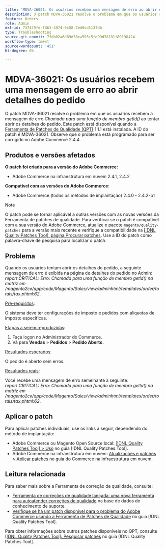 ```yaml
---
title: 'MDVA-36021: Os usuários recebem uma mensagem de erro ao abrir detalhes do pedido'
description: O patch MDVA-36021 resolve o problema em que os usuários recebem a mensagem de erro *Chamada para uma função de membro getId()* ao tentar abrir detalhes do pedido. Este patch está disponível quando a [Ferramenta de correções de qualidade (QPT)](https://experienceleague.adobe.com/en/docs/commerce-operations/tools/quality-patches-tool/quality-patches-tool-to-self-serve-quality-patches) 1.1.1 está instalada. A ID do patch é MDVA-36021. Observe que o problema está programado para ser corrigido no Adobe Commerce 2.4.4.
feature: Orders
role: Admin
exl-id: 737479fe-f363-4974-9c58-7ed9cd113fdb
type: Troubleshooting
source-git-commit: 7fdb02a6d89d50ea593c5fd99d78101f89198424
workflow-type: tm+mt
source-wordcount: '451'
ht-degree: 0%

---
```


# MDVA-36021: Os usuários recebem uma mensagem de erro ao abrir detalhes do pedido

O patch MDVA-36021 resolve o problema em que os usuários recebem a mensagem de erro *Chamada para uma função de membro getId()* ao tentar abrir os detalhes do pedido. Este patch está disponível quando a [Ferramenta de Patches de Qualidade (QPT)](https://experienceleague.adobe.com/en/docs/commerce-operations/tools/quality-patches-tool/quality-patches-tool-to-self-serve-quality-patches) 1.1.1 está instalada. A ID do patch é MDVA-36021. Observe que o problema está programado para ser corrigido no Adobe Commerce 2.4.4.

## Produtos e versões afetados

**O patch foi criado para a versão do Adobe Commerce:**

* Adobe Commerce na infraestrutura em nuvem 2.4.1, 2.4.2

**Compatível com as versões do Adobe Commerce:**

* Adobe Commerce (todos os métodos de implantação) 2.4.0 - 2.4.2-p1

>[!NOTE]
>
>O patch pode se tornar aplicável a outras versões com as novas versões da Ferramenta de patches de qualidade. Para verificar se o patch é compatível com a sua versão do Adobe Commerce, atualize o pacote `magento/quality-patches` para a versão mais recente e verifique a compatibilidade na [[!DNL Quality Patches Tool]: página Procurar patches](https://experienceleague.adobe.com/en/docs/commerce-operations/tools/quality-patches-tool/quality-patches-tool-to-self-serve-quality-patches). Use a ID do patch como palavra-chave de pesquisa para localizar o patch.

## Problema

Quando os usuários tentam abrir os detalhes do pedido, a seguinte mensagem de erro é exibida na página de detalhes do pedido no Admin: *report.CRITICAL: Erro: Chamada para uma função de membro getId() na matriz em /magento2ce/app/code/Magento/Sales/view/adminhtml/templates/order/totals/tax.phtml:62*.

<u>Pré-requisitos</u>:

O sistema deve ter configurações de imposto e pedidos com alíquotas de imposto específicas.

<u>Etapas a serem reproduzidas</u>:

1. Faça logon no Administrador do Commerce.
1. Vá para **Vendas** > **Pedidos** > **Pedido Aberto**.

<u>Resultados esperados</u>:

O pedido é aberto sem erros.

<u>Resultados reais</u>:

Você recebe uma mensagem de erro semelhante à seguinte: *report.CRITICAL: Erro: Chamada para uma função de membro getId() na matriz em /magento2ce/app/code/Magento/Sales/view/adminhtml/templates/order/totals/tax.phtml:62*.

## Aplicar o patch

Para aplicar patches individuais, use os links a seguir, dependendo do método de implantação:

* Adobe Commerce ou Magento Open Source local: [[!DNL Quality Patches Tool] > Uso](/help/tools/quality-patches-tool/usage.md) no guia [!DNL Quality Patches Tool].
* Adobe Commerce na infraestrutura em nuvem: [Atualizações e patches > Aplicar patches](https://experienceleague.adobe.com/docs/commerce-cloud-service/user-guide/develop/upgrade/apply-patches.html) no guia do Commerce na infraestrutura em nuvem.

## Leitura relacionada

Para saber mais sobre a Ferramenta de correção de qualidade, consulte:

* [Ferramenta de correções de qualidade lançada: uma nova ferramenta para autoatender correções de qualidade](https://experienceleague.adobe.com/en/docs/commerce-operations/tools/quality-patches-tool/quality-patches-tool-to-self-serve-quality-patches) na base de dados de conhecimento de suporte.
* [Verifique se há um patch disponível para o problema do Adobe Commerce usando a Ferramenta de Patches de Qualidade](/help/tools/quality-patches-tool/patches-available-in-qpt/check-patch-for-magento-issue-with-magento-quality-patches.md) no guia [!DNL Quality Patches Tool].

Para obter informações sobre outros patches disponíveis no QPT, consulte [[!DNL Quality Patches Tool]: Pesquisar patches](https://experienceleague.adobe.com/tools/commerce-quality-patches/index.html) no guia [!DNL Quality Patches Tool].
